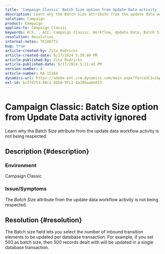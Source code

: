 ```yaml
---
title: 'Campaign Classic: Batch Size option from Update Data activity ignored'
description: Learn why the Batch Size attribute from the update data workflow activity is not being respected.
solution: Campaign
product: Campaign
applies-to: Campaign Classic
keywords: KCS, , ACC, Campaign Classic, Workflow, Update Data, Batch Size
resolution: Resolution
internal-notes: TK186772
bug: true
article-created-by: Zita Rodricks
article-created-date: 6/17/2024 5:20:48 PM
article-published-by: Zita Rodricks
article-published-date: 6/17/2024 5:21:42 PM
version-number: 4
article-number: KA-15164
dynamics-url: https://adobe-ent.crm.dynamics.com/main.aspx?forceUCI=1&pagetype=entityrecord&etn=knowledgearticle&id=68a67eee-cd2c-ef11-840a-002248084fbb
exl-id: bc57d753-88c2-4850-9fc2-4a286aa6e823
---
```

# Campaign Classic: Batch Size option from Update Data activity ignored


Learn why the Batch Size attribute from the update data workflow activity is not being respected.

## Description {#description}


### <b>Environment</b>

Campaign Classic



### <b>Issue/Symptoms</b>

The *Batch Size* attribute from the update data workflow activity is not being respected.




## Resolution {#resolution}


The Batch size field lets you select the number of inbound transition elements to be updated per database transaction. For example, if you set 500 as batch size, then 500 records dealt with will be updated in a single database transaction.
